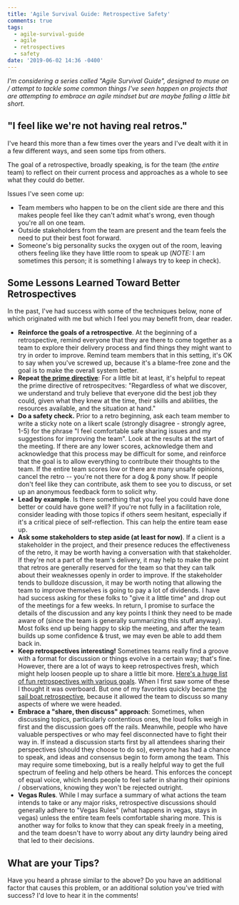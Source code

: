 ```yaml
---
title: 'Agile Survival Guide: Retrospective Safety'
comments: true
tags:
  - agile-survival-guide
  - agile
  - retrospectives
  - safety
date: '2019-06-02 14:36 -0400'
---
```

_I'm considering a series called "Agile Survival Guide", designed to muse on / attempt to tackle some common things I've seen happen on projects that are attempting to embrace an agile mindset but are maybe falling a little bit short._

## "I feel like we're not having real retros."

I've heard this more than a few times over the years and I've dealt with it in a few different ways, and seen some tips from others. 

The goal of a retrospective, broadly speaking, is for the team (the _entire_ team) to reflect on their current process and approaches as a whole to see what they could do better.

Issues I've seen come up:

* Team members who happen to be on the client side are there and this makes people feel like they can't admit what's wrong, even though you're all on one team.
* Outside stakeholders from the team are present and the team feels the need to put their best foot forward.
* Someone's big personality sucks the oxygen out of the room, leaving others feeling like they have little room to speak up (_NOTE:_ I am sometimes this person; it is something I always try to keep in check).

## Some Lessons Learned Toward Better Retrospectives

In the past, I've had success with some of the techniques below, none of which originated with me but which I feel you may benefit from, dear reader.

* **Reinforce the goals of a retrospective**. At the beginning of a retrospective, remind everyone that they are there to come together as a team to explore their delivery process and find things they might want to try in order to improve. Remind team members that in this setting, it's OK to say when you've screwed up, because it's a blame-free zone and the goal is to make the overall system better.
* **Repeat [the prime directive](https://retrospectivewiki.org/index.php?title=The_Prime_Directive)**: For a little bit at least, it's helpful to repeat the prime directive of retrospecitves: "Regardless of what we discover, we understand and truly believe that everyone did the best job they could, given what they knew at the time, their skills and abilities, the resources available, and the situation at hand."
* **Do a safety check.** Prior to a retro beginning, ask each team member to write a sticky note on a likert scale (strongly disagree - strongly agree, 1-5) for the phrase "I feel comfortable safe sharing issues and my suggestions for improving the team". Look at the results at the start of the meeting. If there are any lower scores, acknowledge them and acknowledge that this process may be difficult for some, and reinforce that the goal is to allow everything to contribute their thoughts to the team. If the entire team scores low or there are many unsafe opinions, cancel the retro -- you're not there for a dog & pony show. If people don't feel like they can contribute, ask them to see you to discuss, or set up an anonymous feedback form to solicit why.
* **Lead by example**. Is there something that you feel you could have done better or could have gone well? If you're not fully in a facilitation role, consider leading with those topics if others seem hesitant, especially if it's a critical piece of self-reflection. This can help the entire team ease up.
* **Ask some stakeholders to step aside (at least for now)**. If a client is a stakeholder in the project, and their presence reduces the effectiveness of the retro, it may be worth having a conversation with that stakeholder. If they're not a part of the team's delivery, it may help to make the point that retros are generally reserved for the team so that they can talk about their weaknesses openly in order to improve. If the stakeholder tends to bulldoze discussion, it may be worth noting that allowing the team to improve themselves is going to pay a lot of dividends. I have had success asking for these folks to "give it a little time" and drop out of the meetings for a few weeks. In return, I promise to surface the details of the discussion and any key points I think they need to be made aware of (since the team is generally summarizing this stuff anyway). Most folks end up being happy to skip the meeting, and after the team builds up some confidence & trust, we may even be able to add them back in.
* **Keep retrospectives interesting!** Sometimes teams really find a groove with a format for discussion or things evolve in a certain way; that's fine. However, there are a lot of ways to keep retrospectives fresh, which might help loosen people up to share a little bit more. [Here's a huge list of fun retrospectives with various goals](http://www.funretrospectives.com/).  When I first saw some of these I thought it was overboard. But one of my favorites quickly became [the sail boat retrospective](https://luis-goncalves.com/sailboat-exercise-sailboat-retrospective/), because it allowed the team to discuss so many aspects of where we were headed.
* **Embrace a "share, then discuss" approach**: Sometimes, when discussing topics, particularly contentious ones, the loud folks weigh in first and the discussion goes off the rails. Meanwhile, people who have valuable perspectives or who may feel disconnected have to fight their way in. If instead a discussion starts first by all attendees sharing their perspectives (should they choose to do so), everyone has had a chance to speak, and ideas and consensus begin to form among the team. This may require some timeboxing, but is a really helpful way to get the full spectrum of feeling and help others be heard. This enforces the concept of equal voice, which lends people to feel safer in sharing their opinions / observations, knowing they won't be rejected outright.
* **Vegas Rules**. While I may surface a summary of what actions the team intends to take or any major risks, retrospective discussions should generally adhere to "Vegas Rules" (what happens in vegas, stays in vegas) unless the entire team feels comfortable sharing more. This is another way for folks to know that they can speak freely in a meeting, and the team doesn't have to worry about any dirty laundry being aired that led to their decisions.

## What are your Tips? 

Have you heard a phrase similar to the above? Do you have an additional factor that causes this problem, or an additional solution you've tried with success? I'd love to hear it in the comments!
